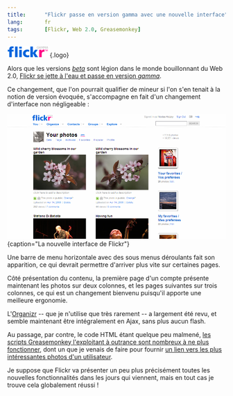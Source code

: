 ```yaml
---
title:      "Flickr passe en version gamma avec une nouvelle interface"
lang:       fr
tags:       [Flickr, Web 2.0, Greasemonkey]
---
```


![](flickr_logo_gamma.png){.logo}

Alors que les versions [*beta*](http://www.2803.com/2006/04/04/le-fameux-beta/) sont légion dans le monde bouillonnant du Web 2.0, [Flickr se jette à l'eau et passe en version *gamma*](http://blog.flickr.com/flickrblog/2006/05/alpha_beta_gamm.html).


Ce changement, que l'on pourrait qualifier de mineur si l'on s'en tenait à la notion de version évoquée, s'accompagne en fait d'un changement d'interface non négligeable :

![](flickr-gamma.png){caption="La nouvelle interface de Flickr"}


Une barre de menu horizontale avec des sous menus déroulants fait son apparition, ce qui devrait permettre d'arriver plus vite sur certaines pages.

Côté présentation du contenu, la première page d'un compte présente maintenant les photos sur deux colonnes, et les pages suivantes sur trois colonnes, ce qui est un changement bienvenu puisqu'il apporte une meilleure ergonomie.

L'[Organizr](https://www.flickr.com/help/organizr/) -- que je n'utilise que très rarement -- a largement été revu, et semble maintenant être intégralement en Ajax, sans plus aucun flash.

Au passage, par contre, le code HTML étant quelque peu malmené, [les scripts Greasemonkey l'exploitant à outrance sont nombreux à ne plus fonctionner](https://www.flickr.com/groups/flickrhacks/discuss/72057594136733019/), dont un que je venais de faire pour fournir [un lien vers les plus intéressantes photos d'un utilisateur](http://www.userscript.com/scripts/show/4104).

Je suppose que Flickr va présenter un peu plus précisément toutes les nouvelles fonctionnalités dans les jours qui viennent, mais en tout cas je trouve cela globalement réussi !
